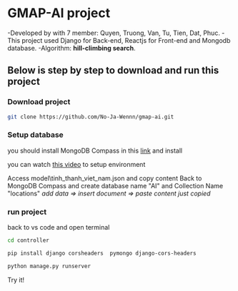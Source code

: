 # GMAP-AI project
-Developed by with 7 member: Quyen, Truong, Van, Tu, Tien, Dat, Phuc.
-This project used Django for Back-end, Reactjs for Front-end and Mongodb database.
-Algorithm: **hill-climbing search**.


## Below is step by step to download and run this project
### Download project
```bash
git clone https://github.com/No-Ja-Wennn/gmap-ai.git
```

### Setup database
you should install MongoDB Compass in this [link](https://www.mongodb.com/try/download/shell) and install

you can watch [this video](https://youtu.be/cojUxpMXH7A?si=lf6hUelOz3XbEV_W) to setup environment

Access model\tinh_thanh_viet_nam.json and copy content
Back to MongoDB Compass and create database name "AI" and Collection Name "locations"
*add data => insert document => paste content just copied*
### run project
back to vs code and open terminal
```bash
cd controller

pip install django corsheaders  pymongo django-cors-headers 

python manage.py runserver
```

Try it!